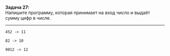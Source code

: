 **Задача 27:**   
Напишите программу, которая принимает на вход число и выдаёт сумму цифр в числе.
___
```
452 -> 11

82 -> 10

9012 -> 12
```